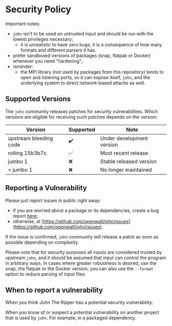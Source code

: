 # Security Policy

Important notes:
* `john` isn't to be used on untrusted input and should be run with the lowest privileges necessary;
  * it is unrealistic to have zero bugs, it is a consequence of how many formats and different parsers it has.
* prefer sandboxed versions of packages (snap, flatpak or Docker) whenever you need "hardening";
* reminder:
  * the MPI library (not used by packages from this repository) tends to open and listening ports,
    so it can expose itself, `john`, and the underlying system to direct network-based attacks as well.

## Supported Versions

The `john` community releases patches for security vulnerabilities. Which versions are eligible for
receiving such patches depends on the version:

| Version | Supported          | Note                                      |
| ------- | ------------------ | ----------------------------------------- |
| upstream bleeding code | :heavy_check_mark: | Under development version  |
| rolling 15b3b7c        | :white_check_mark: | Most recent release        |
| jumbo 1                | :x: | Stable released version                   |
| < jumbo 1              | :x: | No longer maintained                      |

## Reporting a Vulnerability

Please just report issues in public right away:
* if you are worried about a package or its dependencies, create a bug report [here](https://github.com/openwall/john-packages/issues);
* otherwise, at [https://github.com/openwall/john/issues](https://github.com/openwall/john/issues).

If the issue is confirmed, `john` community will release a patch as soon as possible depending on complexity.

Please note that for security purposes all inputs are considered trusted by upstream `john`, and it should
be assumed that input can control the program in arbitrary ways. In cases where greater robustness is desired,
use the snap, the flatpak or the Docker version; you can also use the `--format` option to reduce parsing
of input files.

## When to report a vulnerability

When you think John The Ripper has a potential security vulnerability.

When you know of or suspect a potential vulnerability on another project that is used by `john`.
For example, in a packaged dependency.
